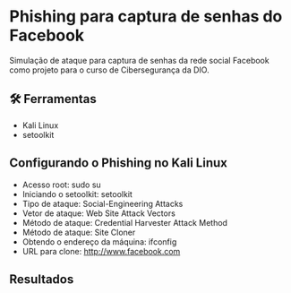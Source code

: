 # Phishing para captura de senhas do Facebook
Simulação de ataque para captura de senhas da rede social Facebook como projeto para o curso de Cibersegurança da DIO.

## 🛠 Ferramentas 
* Kali Linux
* setoolkit

## Configurando o Phishing no Kali Linux
* Acesso root: sudo su
* Iniciando o setoolkit: setoolkit
* Tipo de ataque: Social-Engineering Attacks
* Vetor de ataque: Web Site Attack Vectors
* Método de ataque: Credential Harvester Attack Method 
* Método de ataque: Site Cloner
* Obtendo o endereço da máquina: ifconfig
* URL para clone: http://www.facebook.com

## Resultados
